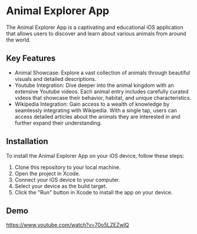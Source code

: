 # Animal Explorer App
  

The Animal Explorer App is a captivating and educational iOS application that allows users to discover and learn about various animals from around the world.

## Key Features

- Animal Showcase: Explore a vast collection of animals through beautiful visuals and detailed descriptions.
- Youtube Integration: Dive deeper into the animal kingdom with an extensive Youtube videos. Each animal entry includes carefully curated videos that showcase their behavior, habitat, and unique characteristics.
- Wikipedia Integration: Gain access to a wealth of knowledge by seamlessly integrating with Wikipedia. With a single tap, users can access detailed articles about the animals they are interested in and further expand their understanding.



## Installation

To install the Animal Explorer App on your iOS device, follow these steps:

1.  Clone this repository to your local machine.
2.  Open the project in Xcode.
3.  Connect your iOS device to your computer.
4.  Select your device as the build target.
5.  Click the "Run" button in Xcode to install the app on your device.

## Demo

https://www.youtube.com/watch?v=70o5LZEZwlQ
